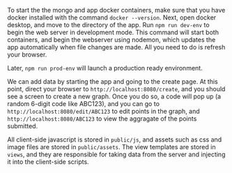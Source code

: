 To start the the mongo and app docker containers, make sure that you have docker installed with the command `docker --version`. Next, open docker desktop, and move to the directory of the app. Run `npm run dev-env` to begin the web server in development mode. This command will start both containers, and begin the webserver using nodemon, which updates the app automatically when file changes are made. All you need to do is refresh your browser. 

Later, `npm run prod-env` will launch a production ready environment.

We can add data by starting the app and going to the create page. At this point, direct your browser to `http://localhost:8080/create`, and you should see a screen to create a new graph. Once you do so, a code will pop up (a random 6-digit code like ABC123), and you can go to `http://localhost:8080/edit/ABC123` to edit points in the graph, and `http://localhost:8080/ABC123` to view the aggragate of the points submitted.

All client-side javascript is stored in `public/js`, and assets such as css and image files are stored in `public/assets`. The view templates are stored in `views`, and they are responsible for taking data from the server and injecting it into the client-side scripts.

